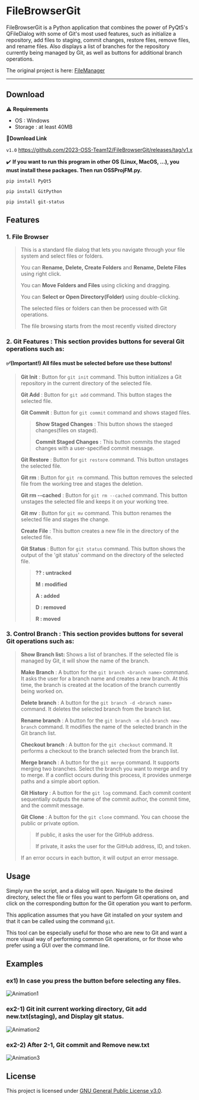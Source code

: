 # FileBrowserGit

FileBrowserGit is a Python application that combines the power of PyQt5's QFileDialog with some of Git's most used features, such as initialize a repository, add files to staging, commit changes, restore files, remove files, and rename files. Also displays a list of branches for the repository currently being managed by Git, as well as buttons for additional branch operations.

The original project is here: [FileManager](https://github.com/Tristan296/FileManager)

*****

## Download
⚠ **Requirements**
- OS : Windows
- Storage : at least 40MB

📎**Download Link**

```v1.0``` https://github.com/2023-OSS-Team12/FileBrowserGit/releases/tag/v1.x

✔️ **If you want to run this program in other OS (Linux, MacOS, ...), you must install these packages. Then run OSSProjFM.py.**

 ``` pip install PyQt5 ```
 
 ``` pip install GitPython ```
 
 ``` pip install git-status ```


## Features

### 1. File Browser
> This is a standard file dialog that lets you navigate through your file system and select files or folders. 
>
> You can **Rename, Delete, Create Folders** and **Rename, Delete Files** using right click.
>
> You can **Move Folders and Files** using clicking and dragging.
>
> You can **Select or Open Directory(Folder)** using double-clicking.
> 
> The selected files or folders can then be processed with Git operations. 
> 
> The file browsing starts from the most recently visited directory
> 

### 2. Git Features : This section provides buttons for several Git operations such as:
#### ✅(Important!) All files must be selected before use these buttons!

>   **Git Init** : Button for `git init` command. This button initializes a Git repository in the current directory of the selected file.
>   
>   **Git Add** : Button for `git add` command. This button stages the selected file.
>   
>   **Git Commit** : Button for `git commit` command and shows staged files. 
>   
>   >   **Show Staged Changes** : This button shows the staeged changes(files on staged).
>   >   
>   >   **Commit Staged Changes** : This button commits the staged changes with a user-specified commit message.
>      
>   **Git Restore** : Button for `git restore` command. This button unstages the selected file.
>   
>   **Git rm** : Button for `git rm` command. This button removes the selected file from the working tree and stages the deletion.
>   
>   **Git rm --cached** : Button for `git rm --cached` command. This button unstages the selected file and keeps it on your working tree.
>   
>   **Git mv** : Button for `git mv` command. This button renames the selected file and stages the change.
>   
>   **Create File** : This button creates a new file in the directory of the selected file.
>   
>   **Git Status** : Button for `git status` command. This button shows the output of the 'git status' command on the directory of the selected file.
>   
>   >   **?? : untracked**
>   >   
>   >   **M : modified**
>   >   
>   >   **A : added**
>   >   
>   >   **D : removed**
>   >   
>   >   **R : moved**

### 3. Control Branch :  This section provides buttons for several Git operations such as:

>   **Show Branch list:** Shows a list of branches. If the selected file is managed by Git, it will show the name of the branch.
>   
>   **Make Branch** : A button for the `git branch <branch name>` command. It asks the user for a branch name and creates a new branch. At this time, the branch is created at the location of the branch currently being worked on.
>
>   **Delete branch** : A button for the `git branch -d <branch name>` command. It deletes the selected branch from the branch list.
>
>   **Rename branch** : A button for the `git branch -m old-branch new-branch` command. It modifies the name of the selected branch in the Git branch list.
>
>   **Checkout branch** : A button for the `git checkout` command. It performs a checkout to the branch selected from the branch list.
>
>   **Merge branch** : A button for the `git merge` command. It supports merging two branches. Select the branch you want to merge and try to merge. If a conflict occurs during this process, it provides unmerge paths and a simple abort option.
>
>   **Git History** : A button for the `git log` command. Each commit content sequentially outputs the name of the commit author, the commit time, and the commit message.
>
>   **Git Clone** : A button for the `git clone` command. You can choose the public or private option.
>
>   >   If public, it asks the user for the GitHub address.
>   >    
>   >   If private, it asks the user for the GitHub address, ID, and token.
>   >   
> If an error occurs in each button, it will output an error message.

## Usage

Simply run the script, and a dialog will open. Navigate to the desired directory, select the file or files you want to perform Git operations on, and click on the corresponding button for the Git operation you want to perform.

This application assumes that you have Git installed on your system and that it can be called using the command `git`.

This tool can be especially useful for those who are new to Git and want a more visual way of performing common Git operations, or for those who prefer using a GUI over the command line.

## Examples

### ex1) In case you press the button before selecting any files.

![Animation1](https://github.com/2023-OSS-Team12/FileBrowserGit/assets/58902513/bd2a1f55-90da-42f7-97f0-5cda6d7e23ab)

### ex2-1) Git init current working directory, Git add new.txt(staging), and Display git status.

![Animation2](https://github.com/2023-OSS-Team12/FileBrowserGit/assets/58902513/32a5e399-7fec-4f32-95f4-cfc9f33e4d4c)

### ex2-2) After 2-1, Git commit and Remove new.txt

![Animation3](https://github.com/2023-OSS-Team12/FileBrowserGit/assets/58902513/2fe68a62-94b9-4e6b-a0f4-8b89e57fd323)





## License

This project is licensed under [GNU General Public License v3.0](./LICENSE).

